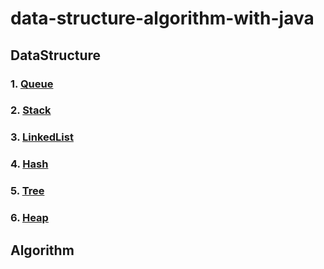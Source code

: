 # data-structure-algorithm-with-java

## DataStructure

### 1. [Queue](https://github.com/rollo231/data-structure-algorithm-with-java/tree/master/src/main/java/data_structure/queue)

### 2. [Stack](https://github.com/rollo231/data-structure-algorithm-with-java/tree/master/src/main/java/data_structure/stack)

### 3. [LinkedList](https://github.com/rollo231/data-structure-algorithm-with-java/tree/master/src/main/java/data_structure/linked_list)

### 4. [Hash](https://github.com/rollo231/data-structure-algorithm-with-java/tree/master/src/main/java/data_structure/hash)

### 5. [Tree](https://github.com/rollo231/data-structure-algorithm-with-java/tree/master/src/main/java/data_structure/tree)

### 6. [Heap](https://github.com/rollo231/data-structure-algorithm-with-java/tree/master/src/main/java/data_structure/heap)

## Algorithm